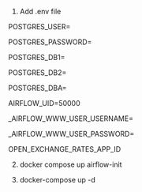 1. Add .env file

POSTGRES_USER=

POSTGRES_PASSWORD=

POSTGRES_DB1=

POSTGRES_DB2=

POSTGRES_DBA=

AIRFLOW_UID=50000

_AIRFLOW_WWW_USER_USERNAME=

_AIRFLOW_WWW_USER_PASSWORD=

OPEN_EXCHANGE_RATES_APP_ID
 
2. docker compose up airflow-init      

3. docker-compose up -d   
